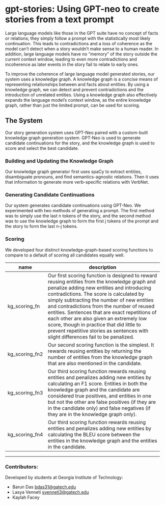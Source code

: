 # gpt-stories: Using GPT-neo to create stories from a text prompt


Large language models like those in the GPT suite have no concept of facts or
relations; they simply follow a prompt with the statistically most likely continuation. This
leads to contradictions and a loss of coherence as the model can’t detect when a story
wouldn’t make sense to a human reader. In addition, large language models have no
“memory” of the story outside the current context window, leading to even more
contradictions and incoherence as later events in the story fail to relate to early ones.

To improve the coherence of large language model generated stories, our system
uses a knowledge graph. A knowledge graph is a concise means of representing
relationships between and facts about entities. By using a knowledge graph, we can
detect and prevent contradictions and the introduction of unrelated entities. Using a
knowledge graph also effectively expands the language model’s context window, as the
entire knowledge graph, rather than just the limited prompt, can be used for scoring.

## The System
Our story generation system uses GPT-Neo paired with a custom-built knowledge graph
generation system. GPT-Neo is used to generate candidate continuations for the story, and the
knowledge graph is used to score and select the best candidate.

### Building and Updating the Knowledge Graph
Our knowledge graph generator first uses spaCy to extract entities, disambiguate pronouns, and
find semantics-agnostic relations. Then it uses that information to generate more verb-specific
relations with VerbNet.

### Generating Candidate Continuations
Our system generates candidate continuations using GPT-Neo. We experimented with two
methods of generating a prompt. The first method was to simply use the last n tokens of the
story, and the second method was to use the knowledge graph to form the first j tokens of the
prompt and the story to form the last n-j tokens.

### Scoring
We developed four distinct knowledge-graph-based scoring functions to compare to a default of
scoring all candidates equally well.

| name | description |
| ---- | ----------- |
| kg_scoring_fn | Our first scoring function is designed to reward reusing entities from the knowledge graph and penalize adding new entities and introducing contradictions. The score is calculated by simply subtracting the number of new entities and contradictions from the number of reused entities. Sentences that are exact repetitions of each other are also given an extremely low score, though in practice that did little to prevent repetitive stories as sentences with slight differences fail to be penalized. |
| kg_scoring_fn2 | Our second scoring function is the simplest. It rewards reusing entities by returning the number of entities from the knowledge graph that are also mentioned in the candidate. |
| kg_scoring_fn3 | Our third scoring function rewards reusing entities and penalizes adding new entities by calculating an F1 score. Entities in both the knowledge graph and the candidate are considered true positives, and entities in one but not the other are false positives (if they are in the candidate only) and false negatives (if they are in the knowledge graph only). | 
| kg_scoring_fn4 | Our third scoring function rewards reusing entities and penalizes adding new entities by calculating the BLEU score between the entities in the knowledge graph and the entities in the candidate. |


---
### Contributors:
Developed by students at Georgia Institute of Technology:
- Barun Das <bdas31@gatech.edu>
- Lasya Venneti <svenneti3@gatech.edu>
- Kaylah Facey

                      
